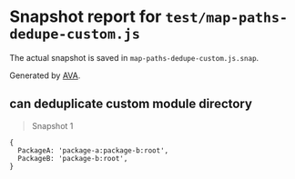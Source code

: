 # Snapshot report for `test/map-paths-dedupe-custom.js`

The actual snapshot is saved in `map-paths-dedupe-custom.js.snap`.

Generated by [AVA](https://avajs.dev).

## can deduplicate custom module directory

> Snapshot 1

    {
      PackageA: 'package-a:package-b:root',
      PackageB: 'package-b:root',
    }
